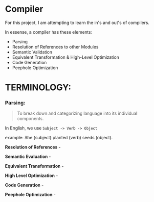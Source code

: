 # Compiler

For this project, I am attempting to learn the in's and out's of compilers. 

In essense, a compiler has these elements: 

- Parsing
- Resolution of References to other Modules
- Semantic Validation
- Equivalent Transformation & High-Level Optimization
- Code Generation
- Peephole Optimization

# TERMINOLOGY:

### Parsing:

> To break down and categorizing language into its individual components. 

In English, we use `Subject -> Verb -> Object`

example: She (subject) planted (verb) seeds (object).

**Resolution of References** - 


**Semantic Evaluation** - 



**Equivalent Transformation** - 

**High Level Optimization** - 

**Code Generation** - 

**Peephole Optimization** - 
